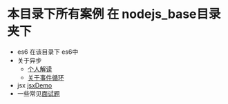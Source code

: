 # 本目录下所有案例 在 nodejs_base目录夹下
- es6
  在该目录下 es6中
- 关于异步
  - [个人解读](./async/async-base.md)
  - [关于事件循环](./async/async-loop.md)
- jsx
   [jsxDemo](./jsxDemo)
- 一些常见[面试题](./面试题)